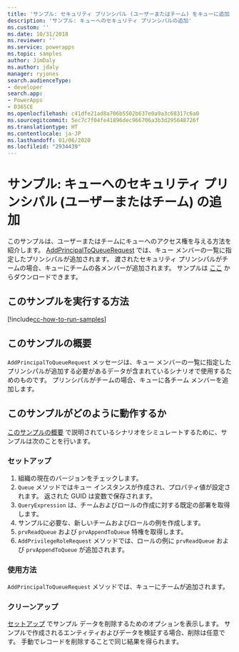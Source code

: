```yaml
---
title: 'サンプル: セキュリティ プリンシパル (ユーザーまたはチーム) をキューに追加 (Common Data Service) | Microsoft Docs'
description: 'サンプル: キューへのセキュリティ プリンシパルの追加'
ms.custom: ''
ms.date: 10/31/2018
ms.reviewer: ''
ms.service: powerapps
ms.topic: samples
author: JimDaly
ms.author: jdaly
manager: ryjones
search.audienceType:
- developer
search.app:
- PowerApps
- D365CE
ms.openlocfilehash: c41dfe21ad8a706b5502b637e0a9a3c68317c6a0
ms.sourcegitcommit: 5ec7c7f04fe41896dec966706a3b3d295648726f
ms.translationtype: HT
ms.contentlocale: ja-JP
ms.lasthandoff: 01/06/2020
ms.locfileid: "2934439"
---
```

# <a name="sample-add-a-security-principal-user-or-team-to-a-queue"></a>サンプル: キューへのセキュリティ プリンシパル (ユーザーまたはチーム) の追加 

このサンプルは、ユーザーまたはチームにキューへのアクセス権を与える方法を紹介します。 [AddPrincipalToQueueRequest](https://docs.microsoft.com/dotnet/api/microsoft.crm.sdk.messages.addprincipaltoqueuerequest?view=dynamics-general-ce-9) では、キュー メンバーの一覧に指定したプリンシパルが追加されます。 渡されたセキュリティ プリンシパルがチームの場合、キューにチームの各メンバーが追加されます。 サンプルは [ここ](https://github.com/Microsoft/PowerApps-Samples/tree/master/cds/orgsvc/C%23/AddSecurityPrincipalToQueue) からダウンロードできます。

## <a name="how-to-run-this-sample"></a>このサンプルを実行する方法

[!include[cc-how-to-run-samples](../../includes/cc-how-to-run-samples.md)]

## <a name="what-this-sample-does"></a>このサンプルの概要

`AddPrincipalToQueueRequest` メッセージは、キュー メンバーの一覧に指定したプリンシパルが追加する必要があるデータが含まれているシナリオで使用するためのものです。 プリンシパルがチームの場合、キューに各チーム メンバーを追加します。

## <a name="how-this-sample-works"></a>このサンプルがどのように動作するか

[このサンプルの概要](#what-this-sample-does) で説明されているシナリオをシミュレートするために、サンプルは次のことを行います。

### <a name="setup"></a>セットアップ

1. 組織の現在のバージョンをチェックします。
2. `Queue` メソッドではキュー インスタンスが作成され、プロパティ値が設定されます。 返された GUID は変数で保存されます。
3. `QueryExpression` は、チームおよびロールの作成に対する既定の部署を取得します。
4. サンプルに必要な、新しいチームおよびロールの例を作成します。
5. `prvReadQueue` および `prvAppendToQueue` 特権を取得します。
6. `AddPrivilegeRoleRequest` メソッドでは、ロールの例に `prvReadQueue` および `prvAppendToQueue` が追加されます。

### <a name="demonstrate"></a>使用方法

`AddPrincipalToQueueRequest` メソッドでは、キューにチームが追加されます。

### <a name="clean-up"></a>クリーンアップ

[セットアップ](#setup) でサンプル データを削除するためのオプションを表示します。 サンプルで作成されるエンティティおよびデータを検証する場合、削除は任意です。 手動でレコードを削除することで同じ結果を得られます。
